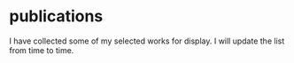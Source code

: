 # publications

I have collected some of my selected works for display. I will update the list from time to time. 


